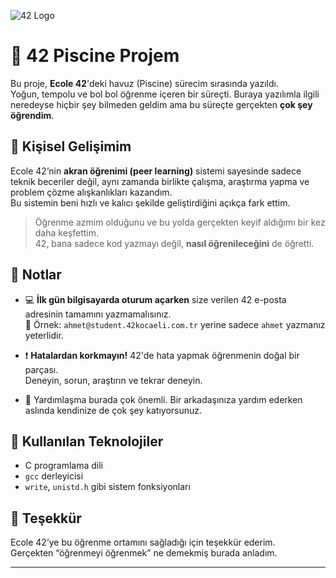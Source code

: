 
![42 Logo](https://upload.wikimedia.org/wikipedia/commons/8/8d/42_Logo.svg)

# 🧠 42 Piscine Projem

Bu proje, **Ecole 42**'deki havuz (Piscine) sürecim sırasında yazıldı.  
Yoğun, tempolu ve bol bol öğrenme içeren bir süreçti. Buraya yazılımla ilgili neredeyse hiçbir şey bilmeden geldim ama bu süreçte gerçekten **çok şey öğrendim**.

## 🚀 Kişisel Gelişimim

Ecole 42’nin **akran öğrenimi (peer learning)** sistemi sayesinde sadece teknik beceriler değil, aynı zamanda birlikte çalışma, araştırma yapma ve problem çözme alışkanlıkları kazandım.  
Bu sistemin beni hızlı ve kalıcı şekilde geliştirdiğini açıkça fark ettim.

> Öğrenme azmim olduğunu ve bu yolda gerçekten keyif aldığımı bir kez daha keşfettim.  
> 42, bana sadece kod yazmayı değil, **nasıl öğrenileceğini** de öğretti.

## 📝 Notlar

- 💻 **İlk gün bilgisayarda oturum açarken** size verilen 42 e-posta adresinin tamamını yazmamalısınız.  
  📌 Örnek: `ahmet@student.42kocaeli.com.tr` yerine sadece `ahmet` yazmanız yeterlidir.

- ❗ **Hatalardan korkmayın!** 42'de hata yapmak öğrenmenin doğal bir parçası.  
  Deneyin, sorun, araştırın ve tekrar deneyin.

- 🤝 Yardımlaşma burada çok önemli. Bir arkadaşınıza yardım ederken aslında kendinize de çok şey katıyorsunuz.

## 📌 Kullanılan Teknolojiler

- C programlama dili
- `gcc` derleyicisi
- `write`, `unistd.h` gibi sistem fonksiyonları

## 🙌 Teşekkür

Ecole 42’ye bu öğrenme ortamını sağladığı için teşekkür ederim.  
Gerçekten “öğrenmeyi öğrenmek” ne demekmiş burada anladım.

---
